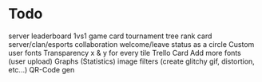 # Todo

server leaderboard
1vs1 game card
tournament tree
rank card
server/clan/esports collaboration
welcome/leave status as a circle
Custom user fonts
Transparency
x & y for every tile
Trello Card
Add more fonts (user upload)
Graphs (Statistics)
image filters (create glitchy gif, distortion, etc...)
QR-Code gen
